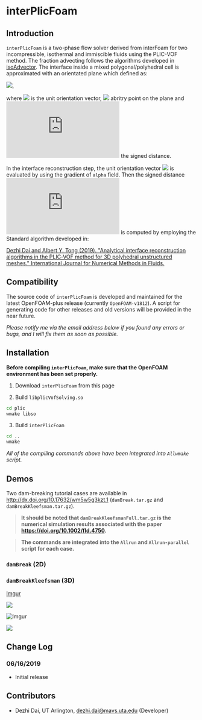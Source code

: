 # interPlicFoam

## Introduction

```interPlicFoam``` is a two-phase flow solver derived from interFoam for two incompressible, isothermal and immiscible fluids using the PLIC-VOF method. The fraction advecting follows the algorithms developed in [isoAdvector](https://github.com/isoAdvector/isoAdvector). The interface inside a mixed polygonal/polyhedral cell is approximated with an orientated plane which defined as:

![](http://latex.codecogs.com/gif.latex?\\vec{n}\cdot\vec{X}+D_0=0),

where ![](http://latex.codecogs.com/gif.latex?\\vec{n}) is the unit orientation vector, ![](http://latex.codecogs.com/gif.latex?\\vec{X}) abritry point on the plane and ![](http://latex.codecogs.com/gif.latex?D_0) the signed distance.

In the interface reconstruction step, the unit orientation vector ![](http://latex.codecogs.com/gif.latex?\\vec{n}) is evaluated by using the gradient of ```alpha``` field. Then the signed distance ![](http://latex.codecogs.com/gif.latex?D_0) is computed by employing the Standard algorithm developed in:

[Dezhi Dai and Albert Y. Tong (2019). "Analytical interface reconstruction algorithms in the PLIC‐VOF method for 3D polyhedral unstructured meshes." International Journal for Numerical Methods in Fluids.](https://doi.org/10.1002/fld.4750)


## Compatibility

The source code of ```interPlicFoam``` is developed and maintained for the latest OpenFOAM-plus release (currently ```OpenFOAM-v1812```). A script for generating code for other releases and old versions will be provided in the near future.

*Please notify me via the email address below if you found any errors or bugs, and I will fix them as soon as possible.*


## Installation

**Before compiling ```interPlicFoam```, make sure that the OpenFOAM environment has been set properly.**

1. Download ```interPlicFoam``` from this page

2. Build ```libplicVofSolving.so```
```bash
cd plic
wmake libso
```

3. Build ```interPlicFoam```
```bash
cd ..
wmake
```

*All of the compiling commands above have been integrated into ```Allwmake``` script.*


## Demos

Two dam-breaking tutorial cases are available in http://dx.doi.org/10.17632/wm5w5g3kzt.1 (```damBreak.tar.gz``` and ```damBreakKleefsman.tar.gz```).

>**It should be noted that ```damBreakKleefsmanFull.tar.gz``` is the numerical simulation results associated with the paper https://doi.org/10.1002/fld.4750.**

>**The commands are integrated into the ```Allrun``` and ```Allrun-parallel``` script for each case.**

### ```damBreak``` (2D)



### ```damBreakKleefsman``` (3D)

[Imgur](https://i.imgur.com/8Avh8h7.gifv)

<a href="//imgur.com/Z8kGlzk"><img src="https://i.imgur.com/Z8kGlzk.gif"></a>

![Imgur](https://i.imgur.com/8Avh8h7.gif)

<img src="https://i.imgur.com/Z8kGlzk.gif?raw=true">

## Change Log

### 06/16/2019

* Initial release


## Contributors

* Dezhi Dai, UT Arlington, dezhi.dai@mavs.uta.edu (Developer)